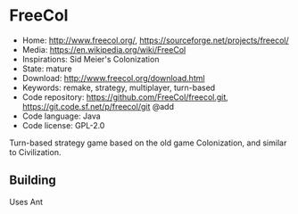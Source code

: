 # FreeCol

- Home: http://www.freecol.org/, https://sourceforge.net/projects/freecol/
- Media: https://en.wikipedia.org/wiki/FreeCol
- Inspirations: Sid Meier's Colonization
- State: mature
- Download: http://www.freecol.org/download.html
- Keywords: remake, strategy, multiplayer, turn-based
- Code repository: https://github.com/FreeCol/freecol.git, https://git.code.sf.net/p/freecol/git @add
- Code language: Java
- Code license: GPL-2.0

Turn-based strategy game based on the old game Colonization, and similar to Civilization.

## Building

Uses Ant

